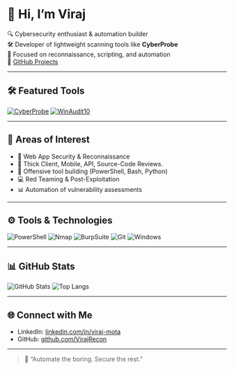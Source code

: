 # 👋 Hi, I’m Viraj

🔍 Cybersecurity enthusiast & automation builder  
🛠️ Developer of lightweight scanning tools like **CyberProbe**  
📍 Focused on reconnaissance, scripting, and automation  
🔗 [GitHub Projects](https://github.com/VirajRecon)

---

## 🛠️ Featured Tools

[![CyberProbe](https://img.shields.io/badge/Tool-CyberProbe-blue)](https://github.com/VirajRecon/CyberProbe)
[![WinAudit10](https://img.shields.io/badge/Script-WinAudit10-green)](https://github.com/VirajRecon/Audit-Enum-Scripts)

---

## 🧠 Areas of Interest

- 🔐 Web App Security & Reconnaissance
- 🔐 Thick Client, Mobile, API, Source-Code Reviews.
- 🧰 Offensive tool building (PowerShell, Bash, Python)
- 💻 Red Teaming & Post-Exploitation
- 📊 Automation of vulnerability assessments

---

## ⚙️ Tools & Technologies

![PowerShell](https://img.shields.io/badge/-PowerShell-5391FE?logo=powershell&logoColor=white)
![Nmap](https://img.shields.io/badge/-Nmap-00599C?logo=nmap&logoColor=white)
![BurpSuite](https://img.shields.io/badge/-BurpSuite-orange)
![Git](https://img.shields.io/badge/-Git-F05032?logo=git&logoColor=white)
![Windows](https://img.shields.io/badge/-Windows-0078D6?logo=windows&logoColor=white)

---

## 📊 GitHub Stats

![GitHub Stats](https://github-readme-stats.vercel.app/api?username=VirajRecon&show_icons=true&theme=tokyonight)
![Top Langs](https://github-readme-stats.vercel.app/api/top-langs/?username=VirajRecon&layout=compact&theme=tokyonight)

---

## 🌐 Connect with Me

- LinkedIn: [linkedin.com/in/viraj-mota](https://www.linkedin.com/in/viraj-mota/)
- GitHub: [github.com/VirajRecon](https://github.com/VirajRecon)

---

> 🧠 “Automate the boring. Secure the rest.”
